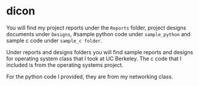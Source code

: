 # dicon
You will find my project reports under the ``Reports`` folder, project designs documents under ``Designs``, #sample python code under ``sample_python`` and sample c code under ``sample_c folder``.

Under reports and designs folders you will find sample reports and designs for operating system class that I took at UC Berkeley. The c code that I included is from the operating systems project. 

For the python code I provided, they are from my networking class. 

